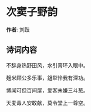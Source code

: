 # 次窦子野韵

**作者**: 刘跂

## 诗词内容

不辞身热野田风，水引膏环入眼中。

麹米顾公多乐事，鉏犁怜我有深功。

博闻可但百间屋，爱客未嫌三斗葱。

天麦毒人安敢献，莫令堂上一尊空。

